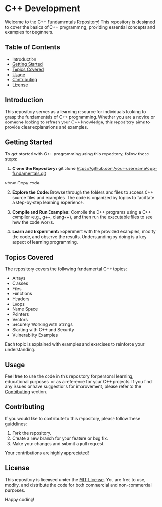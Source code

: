 # C++ Development

Welcome to the C++ Fundamentals Repository! This repository is designed to cover the basics of C++ programming, providing essential concepts and examples for beginners.

## Table of Contents
- [Introduction](#introduction)
- [Getting Started](#getting-started)
- [Topics Covered](#topics-covered)
- [Usage](#usage)
- [Contributing](#contributing)
- [License](#license)

## Introduction

This repository serves as a learning resource for individuals looking to grasp the fundamentals of C++ programming. Whether you are a novice or someone looking to refresh your C++ knowledge, this repository aims to provide clear explanations and examples.

## Getting Started

To get started with C++ programming using this repository, follow these steps:

1. **Clone the Repository:**
git clone https://github.com/your-username/cpp-fundamentals.git

vbnet
Copy code

2. **Explore the Code:**
Browse through the folders and files to access C++ source files and examples. The code is organized by topics to facilitate a step-by-step learning experience.

3. **Compile and Run Examples:**
Compile the C++ programs using a C++ compiler (e.g., g++, clang++), and then run the executable files to see how the code works.

4. **Learn and Experiment:**
Experiment with the provided examples, modify the code, and observe the results. Understanding by doing is a key aspect of learning programming.

## Topics Covered

The repository covers the following fundamental C++ topics:
- Arrays
- Classes
- Files
- Functions
- Headers
- Loops
- Name Space
- Pointers
- Vectors
- Securely Working with Strings
- Starting with C++ and Security
- Vulnerability Examples

Each topic is explained with examples and exercises to reinforce your understanding.

## Usage

Feel free to use the code in this repository for personal learning, educational purposes, or as a reference for your C++ projects. If you find any issues or have suggestions for improvement, please refer to the [Contributing](#contributing) section.

## Contributing

If you would like to contribute to this repository, please follow these guidelines:

1. Fork the repository.
2. Create a new branch for your feature or bug fix.
3. Make your changes and submit a pull request.

Your contributions are highly appreciated!

## License

This repository is licensed under the [MIT License](LICENSE). You are free to use, modify, and distribute the code for both commercial and non-commercial purposes.

Happy coding!
